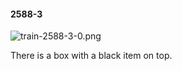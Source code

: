 #### 2588-3
![train-2588-3-0.png](https://github.com/lil-lab/nlvr/raw/master/nlvr/train/images/36/train-2588-3-0.png "train-2588-3-0.png")

There is a box with a black item on top.